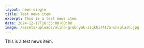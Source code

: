```yaml
---
layout: news-single
title: Test news item
excerpt: This is a test news item
date: 2024-12-17T16:35:00+00:00
image: /assets/uploads/alina-grubnyak-ziqkhi7417a-unsplash.jpg
---
```

T﻿his is a test news item.